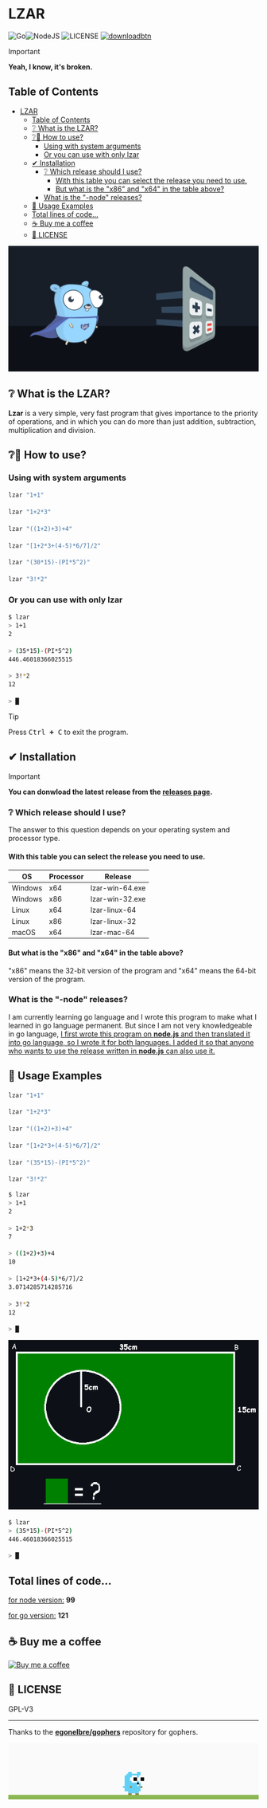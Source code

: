 # LZAR

![Go](https://img.shields.io/badge/GO-%2300ADD8.svg?style=for-the-badge&logo=go&logoColor=white)![NodeJS](https://img.shields.io/badge/Node.JS-%23378D3B.svg?style=for-the-badge&logo=node.js&logoColor=white) ![LICENSE](https://img.shields.io/static/v1?label=LICENSE&message=GPL-V3&style=for-the-badge) [<img alt="downloadbtn" src="https://dabuttonfactory.com/button.png?t=Download&f=Ubuntu-Bold&ts=30&tc=fff&hp=15&vp=15&c=6&bgt=unicolored&bgc=238636&bs=4&bc=37914a" width="77px">](https://github.com/sanalzio/lzar/releases)

> [!IMPORTANT]
> **Yeah, I know, it's broken.**

## Table of Contents
- [LZAR](#lzar)
  - [Table of Contents](#table-of-contents)
  - [❔ What is the LZAR?](#-what-is-the-lzar)
  - [❔🔧 How to use?](#-how-to-use)
    - [Using with system arguments](#using-with-system-arguments)
    - [Or you can use with only lzar](#or-you-can-use-with-only-lzar)
  - [✔ Installation](#-installation)
    - [❔ Which release should I use?](#-which-release-should-i-use)
      - [With this table you can select the release you need to use.](#with-this-table-you-can-select-the-release-you-need-to-use)
      - [But what is the "x86" and "x64" in the table above?](#but-what-is-the-x86-and-x64-in-the-table-above)
    - [What is the "-node" releases?](#what-is-the--node-releases)
  - [🎨 Usage Examples](#-usage-examples)
  - [Total lines of code...](#total-lines-of-code)
  - [☕ Buy me a coffee](#-buy-me-a-coffee)
  - [📝 LICENSE](#-license)

![thumbnail](./resources/thumbnail.jpg)

## ❔ What is the LZAR?

**Lzar** is a very simple, very fast program that gives importance to the priority of operations, and in which you can do more than just addition, subtraction, multiplication and division.

## ❔🔧 How to use?
### Using with system arguments
```bash
lzar "1+1"

lzar "1+2*3"

lzar "((1+2)+3)+4"

lzar "[1+2*3+(4-5)*6/7]/2"

lzar "(30*15)-(PI*5^2)"

lzar "3!*2"
```

### Or you can use with only lzar
```bash
$ lzar
> 1+1
2

> (35*15)-(PI*5^2)
446.46018366025515

> 3!*2
12

> █
```

> [!TIP]
> Press <kbd><kbd>Ctrl</kbd> **+** <kbd>C</kbd></kbd> to exit the program.

## ✔ Installation
> [!IMPORTANT]
> **You can donwload the latest release from the [releases page](https://github.com/sanalzio/lzar/releases).**

### ❔ Which release should I use?
The answer to this question depends on your operating system and processor type.

#### With this table you can select the release you need to use.
| OS | Processor | Release |
| --- | --- | --- |
| Windows | x64 | lzar-win-64.exe |
| Windows | x86 | lzar-win-32.exe |
| Linux | x64 | lzar-linux-64 |
| Linux | x86 | lzar-linux-32 |
| macOS | x64 | lzar-mac-64 |

#### But what is the "x86" and "x64" in the table above?
"x86" means the 32-bit version of the program and "x64" means the 64-bit version of the program.

### What is the "-node" releases?
I am currently learning go language and I wrote this program to make what I learned in go language permanent. But since I am not very knowledgeable in go language, <ins>I first wrote this program on **node.js** and then translated it into go language, so I wrote it for both languages. I added it so that anyone who wants to use the release written in **node.js** can also use it.</ins>

## 🎨 Usage Examples
```bash
lzar "1+1"

lzar "1+2*3"

lzar "((1+2)+3)+4"

lzar "[1+2*3+(4-5)*6/7]/2"

lzar "(35*15)-(PI*5^2)"

lzar "3!*2"
```

```bash
$ lzar
> 1+1
2

> 1+2*3
7

> ((1+2)+3)+4
10

> [1+2*3+(4-5)*6/7]/2
3.0714285714285716

> 3!*2
12

> █
```

![zoru](./resources/senhayirdirlo.png)

```bash
$ lzar
> (35*15)-(PI*5^2)
446.46018366025515

> █
```

## Total lines of code...
<ins>for node version:</ins> **99**

<ins>for go version:</ins> **121**

## ☕ Buy me a coffee
<a href="https://www.buymeacoffee.com/sanalzio"><img src="https://cdn.buymeacoffee.com/buttons/v2/default-yellow.png" alt="Buy me a coffee" height="50px"></a>

## 📝 LICENSE
GPL-V3

---

Thanks to the [**egonelbre/gophers**](https://github.com/egonelbre/gophers) repository for gophers.

![demo](./resources/demo.gif)
